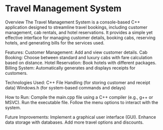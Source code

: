 # Travel Management System
Overview
The Travel Management System is a console-based C++ application designed to streamline travel bookings, including customer management, cab rentals, and hotel reservations. It provides a simple yet effective interface for managing customer details, booking cabs, reserving hotels, and generating bills for the services used.

Features:
Customer Management: Add and view customer details.
Cab Booking: Choose between standard and luxury cabs with fare calculation based on distance.
Hotel Reservation: Book hotels with different packages.
Billing System: Automatically generates and displays receipts for customers.

Technologies Used:
C++
File Handling (for storing customer and receipt data)
Windows.h (for system-based commands and delays)

How to Run:
Compile the main.cpp file using a C++ compiler (e.g., g++ or MSVC).
Run the executable file.
Follow the menu options to interact with the system.

Future Improvements:
Implement a graphical user interface (GUI).
Enhance data storage with databases.
Add more travel options and discounts.
